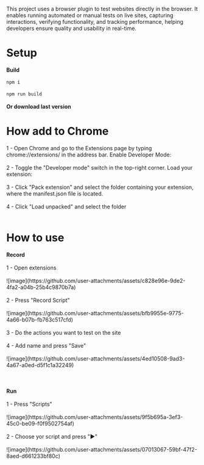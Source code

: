 This project uses a browser plugin to test websites directly in the browser. It enables running automated or manual tests on live sites, capturing interactions, verifying functionality, and tracking performance, helping developers ensure quality and usability in real-time.
<h1>Setup</h1>
<b>Build</b><br><br>
<code>npm i</code>
<br>
<br>
<code>npm run build</code><br><br>
<b>Or download last version</b><br>
<h1>How add to Chrome</h1>
1 - Open Chrome and go to the Extensions page by typing chrome://extensions/ in the address bar.
Enable Developer Mode: <br><br>
2 - Toggle the "Developer mode" switch in the top-right corner.
Load your extension: <br><br>
3 - Click "Pack extension" and select the folder containing your extension, where the manifest.json file is located. <br><br>
4 - Click "Load unpacked" and select the folder <br><br>
<h1>How to use</h1>
<b>Record</b>
<br><br>
1 - Open extensions <br><br> ![image](https://github.com/user-attachments/assets/c828e96e-9de2-4fa2-a04b-25b4c9870b7a) <br><br>
2 - Press "Record Script" <br><br> ![image](https://github.com/user-attachments/assets/bfb9955e-9775-4a66-b07b-fb763c517cfd) <br><br>
3 - Do the actions you want to test on the site <br><br>
4 - Add name and press "Save" <br><br> ![image](https://github.com/user-attachments/assets/4ed10508-9ad3-4a67-a0ed-d5f1c1a32249) <br><br>
<br><br>
<b>Run</b>
<br><br>
1 - Press "Scripts" <br><br> ![image](https://github.com/user-attachments/assets/9f5b695a-3ef3-45c0-be09-f0f9502754af) <br><br>
2 - Choose yor script and press "▶" <br><br> ![image](https://github.com/user-attachments/assets/07013067-59bf-47f2-8aed-d661233bf80c) <br><br>